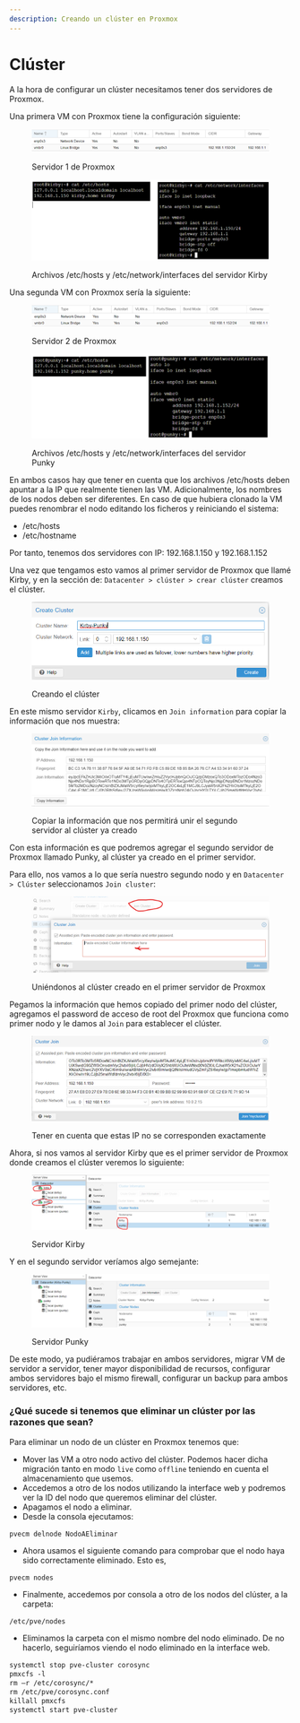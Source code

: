```yaml
---
description: Creando un clúster en Proxmox
---
```


# Clúster

A la hora de configurar un clúster necesitamos tener dos servidores de Proxmox.

Una primera VM con Proxmox tiene la configuración siguiente:

<figure><img src="../../.gitbook/assets/image (49).png" alt=""><figcaption><p>Servidor 1 de Proxmox</p></figcaption></figure>

<figure><img src="../../.gitbook/assets/image (7) (8).png" alt=""><figcaption><p>Archivos /etc/hosts y /etc/network/interfaces del servidor Kirby</p></figcaption></figure>

Una segunda VM con Proxmox sería la siguiente:

<figure><img src="../../.gitbook/assets/image (223).png" alt=""><figcaption><p>Servidor 2 de Proxmox</p></figcaption></figure>

<figure><img src="../../.gitbook/assets/image (226).png" alt=""><figcaption><p>Archivos /etc/hosts y /etc/network/interfaces del servidor Punky</p></figcaption></figure>

En ambos casos hay que tener en cuenta que los archivos /etc/hosts deben apuntar a la IP que realmente tienen las VM. Adicionalmente, los nombres de los nodos deben ser diferentes. En caso de que hubiera clonado la VM puedes renombrar el nodo editando los ficheros y reiniciando el sistema:

* /etc/hosts
* /etc/hostname

Por tanto, tenemos dos servidores con IP: 192.168.1.150 y 192.168.1.152

Una vez que tengamos esto vamos al primer servidor de Proxmox que llamé Kirby, y en la sección de: `Datacenter > clúster > crear clúster`  creamos el clúster.&#x20;

<figure><img src="../../.gitbook/assets/image (2) (1) (1) (1) (1) (1) (1) (1) (1) (1) (1) (1) (1) (1).png" alt=""><figcaption><p>Creando el clúster</p></figcaption></figure>

En este mismo servidor `Kirby`, clicamos en `Join information` para copiar la información que nos muestra:

<figure><img src="../../.gitbook/assets/image (1) (6).png" alt=""><figcaption><p>Copiar la información que nos permitirá unir el segundo servidor al clúster ya creado</p></figcaption></figure>

Con esta información es que podremos agregar el segundo servidor de Proxmox llamado Punky, al clúster ya creado en el primer servidor.&#x20;

Para ello, nos vamos a lo que sería nuestro segundo nodo y en `Datacenter > Clúster` seleccionamos `Join cluster`:

<figure><img src="../../.gitbook/assets/image (20) (1).png" alt=""><figcaption><p>Uniéndonos al clúster creado en el primer servidor de Proxmox</p></figcaption></figure>

Pegamos la información que hemos copiado del primer nodo del clúster, agregamos el password de acceso de root del Proxmox que funciona como primer nodo y le damos al `Join` para establecer el clúster.

<figure><img src="../../.gitbook/assets/image (10) (1) (1) (1) (1).png" alt=""><figcaption><p>Tener en cuenta que estas IP no se corresponden exactamente</p></figcaption></figure>

Ahora, si nos vamos al servidor Kirby que es el primer servidor de Proxmox donde creamos el clúster veremos lo siguiente:

<figure><img src="../../.gitbook/assets/image (14) (3).png" alt=""><figcaption><p>Servidor Kirby</p></figcaption></figure>

Y en el segundo servidor veríamos algo semejante:

<figure><img src="../../.gitbook/assets/image (4) (2) (3).png" alt=""><figcaption><p>Servidor Punky</p></figcaption></figure>

De este modo, ya pudiéramos trabajar en ambos servidores, migrar VM de servidor a servidor, tener mayor disponibilidad de recursos, configurar ambos servidores bajo el mismo firewall, configurar un backup para ambos servidores, etc.

### ¿Qué sucede si tenemos que eliminar un clúster por las razones que sean?

Para eliminar un nodo de un clúster en Proxmox tenemos que:

* Mover las VM a otro nodo activo del clúster. Podemos hacer dicha migración tanto en modo `live` como `offline` teniendo en cuenta el almacenamiento que usemos.
* Accedemos a otro de los nodos utilizando la interface web y podremos ver la ID del nodo que queremos eliminar del clúster.
* Apagamos el nodo a eliminar.
* Desde la consola ejecutamos:&#x20;

```
pvecm delnode NodoAEliminar
```

* Ahora usamos el siguiente comando para comprobar que el nodo haya sido correctamente eliminado. Esto es,

```
pvecm nodes
```

* Finalmente, accedemos por consola a otro de los nodos del clúster, a la carpeta:&#x20;

```
/etc/pve/nodes
```

* Eliminamos la carpeta con el mismo nombre del nodo eliminado. De no hacerlo, seguiríamos viendo el nodo eliminado en la interface web.

```
systemctl stop pve-cluster corosync
pmxcfs -l
rm –r /etc/corosync/*
rm /etc/pve/corosync.conf
killall pmxcfs
systemctl start pve-cluster
```

